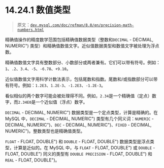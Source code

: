 # 14.24.1 数值类型

> 原文：[`dev.mysql.com/doc/refman/8.0/en/precision-math-numbers.html`](https://dev.mysql.com/doc/refman/8.0/en/precision-math-numbers.html)

精确值操作的精度数学范围包括精确值数据类型（整数和`DECIMAL` - DECIMAL, NUMERIC") 类型）和精确值数值文字。近似值数据类型和数值文字被处理为浮点数。

精确值数值文字具有整数部分、小数部分或两者兼有。它们可以带有符号。例如：`1`、`.2`、`3.4`、`-5`、`-6.78`、`+9.10`。

近似值数值文字用科学计数法表示，包括尾数和指数。尾数和/或指数部分可以带有符号。例如：`1.2E3`、`1.2E-3`、`-1.2E3`、`-1.2E-3`。

看似相似的两个数字可能会被处理得不同。例如，`2.34`是一个精确值（定点）数字，而`2.34E0`是一个近似值（浮点）数字。

`DECIMAL` - DECIMAL, NUMERIC") 数据类型是一个定点类型，计算是精确的。在 MySQL 中，`DECIMAL` - DECIMAL, NUMERIC") 类型有几个同义词：`NUMERIC` - DECIMAL, NUMERIC")、`DEC` - DECIMAL, NUMERIC")、`FIXED` - DECIMAL, NUMERIC")。整数类型也是精确值类型。

`FLOAT` - FLOAT, DOUBLE") 和 `DOUBLE` - FLOAT, DOUBLE") 数据类型是浮点类型，计算是近似的。在 MySQL 中，与 `FLOAT` - FLOAT, DOUBLE") 或 `DOUBLE` - FLOAT, DOUBLE") 同义的类型有 `DOUBLE PRECISION` - FLOAT, DOUBLE") 和 `REAL` - FLOAT, DOUBLE")。
